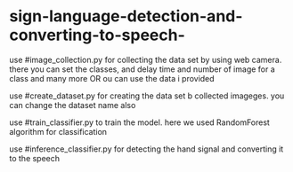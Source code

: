 # sign-language-detection-and-converting-to-speech-

use #image_collection.py for collecting the data set by using web camera. there you can set the classes, and delay time and number of image for a class and many more  OR ou can use the data i provided 

use #create_dataset.py for creating the data set b collected imageges. you can change the dataset name also

use #train_classifier.py to train the model. here we used RandomForest algorithm for classification 

use #inference_classifier.py for detecting the hand signal and converting it to the speech
